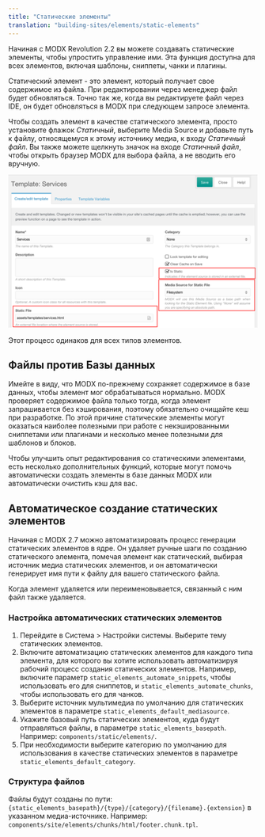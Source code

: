 ```yaml
---
title: "Статические элементы"
translation: "building-sites/elements/static-elements"
---
```


Начиная с MODX Revolution 2.2 вы можете создавать статические элементы, чтобы упростить управление ими. Эта функция доступна для всех элементов, включая шаблоны, сниппеты, чанки и плагины.

Статический элемент - это элемент, который получает свое содержимое из файла. При редактировании через менеджер файл будет обновляться. Точно так же, когда вы редактируете файл через IDE, он будет обновляться в MODX при следующем запросе элемента.

Чтобы создать элемент в качестве статического элемента, просто установите флажок _Статичный_, выберите Media Source и добавьте путь к файлу, относящемуся к этому источнику медиа, к входу _Статичный файл_. Вы также можете щелкнуть значок на входе _Статичный файл_, чтобы открыть браузер MODX для выбора файла, а не вводить его вручную.

![](static-template.png)

Этот процесс одинаков для всех типов элементов.

## Файлы против Базы данных

Имейте в виду, что MODX по-прежнему сохраняет содержимое в базе данных, чтобы элемент мог обрабатываться нормально. MODX проверяет содержимое файла только тогда, когда элемент запрашивается без кэширования, поэтому обязательно очищайте кеш при разработке. По этой причине статические элементы могут оказаться наиболее полезными при работе с некэшированными сниппетами или плагинами и несколько менее полезными для шаблонов и блоков.

Чтобы улучшить опыт редактирования со статическими элементами, есть несколько дополнительных функций, которые могут помочь автоматически создать элементы в базе данных MODX или автоматически очистить кэш для вас.

## Автоматическое создание статических элементов

Начиная с MODX 2.7 можно автоматизировать процесс генерации статических элементов в ядре. Он удаляет ручные шаги по созданию статического элемента, помечая элемент как статический, выбирая источник медиа статических элементов, и он автоматически генерирует имя пути к файлу для вашего статического файла.

Когда элемент удаляется или переименовывается, связанный с ним файл также удаляется.

### Настройка автоматических статических элементов

1. Перейдите в Система > Настройки системы. Выберите тему статических элементов.
2. Включите автоматизацию статических элементов для каждого типа элемента, для которого вы хотите использовать автоматизируя рабочий процесс создания статических элементов. Например, включите параметр `static_elements_automate_snippets`, чтобы использовать его для сниппетов, и `static_elements_automate_chunks`, чтобы использовать его для чанков.
3. Выберите источник мультимедиа по умолчанию для статических элементов в параметре `static_elements_default_mediasource`.
4. Укажите базовый путь статических элементов, куда будут отправляться файлы, в параметре `static_elements_basepath`. Например: `components/static/elements/`.
5. При необходимости выберите категорию по умолчанию для использования в качестве статических элементов в параметре `static_elements_default_category`.

### Структура файлов

Файлы будут созданы по пути: `{static_elements_basepath}/{type}/{category}/{filename}.{extension}` в указанном медиа-источнике. Например: `components/site/elements/chunks/html/footer.chunk.tpl`.
